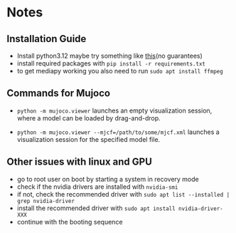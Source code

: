 # Notes

## Installation Guide

- Install python3.12 maybe try something like [this](https://ubuntuhandbook.org/index.php/2023/05/install-python-3-12-ubuntu/)(no guarantees)
- install required packages with `pip install -r requirements.txt`
- to get mediapy working you also need to run `sudo apt install ffmpeg`

## Commands for Mujoco

- `python -m mujoco.viewer` launches an empty visualization session, where a model can be loaded by drag-and-drop.

- `python -m mujoco.viewer --mjcf=/path/to/some/mjcf.xml` launches a visualization session for the specified model file.

## Other issues with linux and GPU

- go to root user on boot by starting a system in recovery mode
- check if the nvidia drivers are installed with `nvidia-smi`
- if not, check the recommended driver with `sudo apt list --installed | grep nvidia-driver`
- install the recommended driver with `sudo apt install nvidia-driver-XXX`
- continue with the booting sequence
